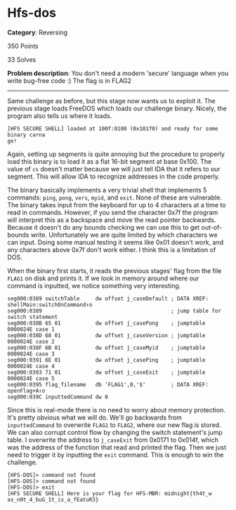 # Hfs-dos

**Category**: Reversing

350 Points

33 Solves

**Problem description**:
You don't need a modern 'secure' language when you write bug-free code :) The flag is in FLAG2 

---

Same challenge as before, but this stage now wants us to exploit it. The previous stage loads FreeDOS which loads our challenge binary. Nicely, the program also tells us where it loads.

```
[HFS SECURE SHELL] loaded at 100f:0100 (0x101f0) and ready for some binary carna
ge!
```

Again, setting up segments is quite annoying but the procedure to properly load this binary is to load it as a flat 16-bit segment at base 0x100. The value of `cs` doesn't matter because we will just tell IDA that it refers to our segment. This will allow IDA to recognize addresses in the code properly.

The binary basically implements a very trivial shell that implements 5 commands: `ping`, `pong`, `vers`, `myid`, and `exit`. None of these are vulnerable. The binary takes input from the keyboard for up to 4 characters at a time to read in commands. However, if you send the character 0x7f the program will interpret this as a backspace and move the read pointer backwards. Because it doesn't do any bounds checking we can use this to get out-of-bounds write. Unfortunately we are quite limited by which characters we can input. Doing some manual testing it seems like 0x01 doesn't work, and any characters above 0x7f don't work either. I think this is a limitation of DOS.

When the binary first starts, it reads the previous stages' flag from the file `FLAG1` on disk and prints it. If we look in memory around where our command is inputted, we notice something very interesting.

```
seg000:0389 switchTable     dw offset j_caseDefault ; DATA XREF: shellMain:switchOnCommand↑o
seg000:0389                                         ; jump table for switch statement
seg000:038B 65 01           dw offset j_casePong    ; jumptable 0000024E case 1
seg000:038D 68 01           dw offset j_caseVersion ; jumptable 0000024E case 2
seg000:038F 6B 01           dw offset j_caseMyid    ; jumptable 0000024E case 3
seg000:0391 6E 01           dw offset j_casePing    ; jumptable 0000024E case 4
seg000:0393 71 01           dw offset j_caseExit    ; jumptable 0000024E case 5
seg000:0395 flag_filename   db 'FLAG1',0,'$'        ; DATA XREF: openFlag+A↑o
seg000:039C inputtedCommand dw 0  
```

Since this is real-mode there is no need to worry about memory protection. It's pretty obvious what we will do. We'll go backwards from `inputtedCommand` to overwrite `FLAG1` to `FLAG2`, where our new flag is stored. We can also corrupt control flow by changing the switch statement's jump table. I overwrite the address to `j_caseExit` from 0x0171 to 0x014f, which was the address of the function that read and printed the flag. Then we just need to trigger it by inputting the `exit` command. This is enough to win the challenge.

```
[HFS-DOS]> command not found
[HFS-DOS]> command not found
[HFS-DOS]> exit
[HFS SECURE SHELL] Here is your flag for HFS-MBR: midnight{th4t_w
as_n0t_4_buG_1t_is_a_fEatuR3}
```

